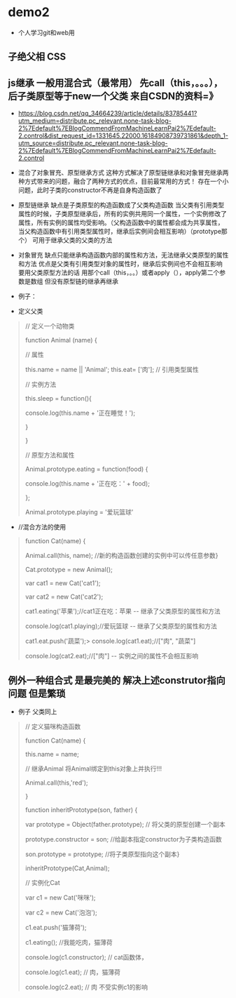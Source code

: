 # demo2

- 个人学习git和web用

## 子绝父相 CSS

## js继承 一般用混合式（最常用） 先call（this，。。。），后子类原型等于new一个父类 来自CSDN的资料=》

- <https://blog.csdn.net/qq_34664239/article/details/83785441?utm_medium=distribute.pc_relevant.none-task-blog-2%7Edefault%7EBlogCommendFromMachineLearnPai2%7Edefault-2.control&dist_request_id=1331645.22000.16184908739731861&depth_1-utm_source=distribute.pc_relevant.none-task-blog-2%7Edefault%7EBlogCommendFromMachineLearnPai2%7Edefault-2.control>

- 混合了对象冒充、原型继承方式   这种方式解决了原型链继承和对象冒充继承两种方式带来的问题，融合了两种方式的优点，目前最常用的方式！
存在一个小问题，此时子类的constructor不再是自身构造函数了
- 原型链继承 缺点是子类原型的构造函数成了父类构造函数    当父类有引用类型属性的时候，子类原型继承后，所有的实例共用同一个属性，一个实例修改了属性，所有实例的属性均受影响。（父构造函数中的属性都会成为共享属性，当父构造函数中有引用类型属性时，继承后实例间会相互影响）（prototype那个） 可用于继承父类的父类的方法
- 对象冒充 缺点只能继承构造函数内部的属性和方法，无法继承父类原型的属性和方法 优点是父类有引用类型对象的属性时，继承后实例间也不会相互影响 要用父类原型方法的话 用那个call（this，。。）或者apply（），apply第二个参数是数组 但没有原型链的继承再继承

- 例子：

- 定义父类
>
>// 定义一个动物类
>
>function Animal (name) {
>
>// 属性
>  
> this.name = name || 'Animal';
>this.eat= ['肉']; // 引用类型属性
>
>// 实例方法
>
>this.sleep = function(){
>
>console.log(this.name + '正在睡觉！');
>
>}
>
>}
>
>// 原型方法和属性
>
>Animal.prototype.eating = function(food) {
>
>console.log(this.name + '正在吃：' + food);
>
>};
>
>Animal.prototype.playing = '爱玩篮球'
>
- //混合方法的使用
>
>function Cat(name) {
>
>Animal.call(this, name); //新的构造函数创建的实例中可以传任意参数}
>
> Cat.prototype = new Animal();
>
> var cat1 = new Cat('cat1');
>
>var cat2 = new Cat('cat2');
>
> cat1.eating('苹果');//cat1正在吃：苹果 -- 继承了父类原型的属性和方法
>
> console.log(cat1.playing);//爱玩篮球 -- 继承了父类原型的属性和方法
>
> cat1.eat.push('蔬菜');> console.log(cat1.eat);//["肉", "蔬菜"]
>
> console.log(cat2.eat);//["肉"] -- 实例之间的属性不会相互影响

## 例外一种组合式 是最完美的 解决上述construtor指向问题 但是繁琐

- 例子 父类同上

> // 定义猫咪构造函数
>
> function Cat(name) {
>
> this.name = name;
>
> // 继承Animal 将Animal绑定到this对象上并执行!!!
>
>
> Animal.call(this,'red');
>
> }
>
> function inheritPrototype(son, father) {
>
> var prototype = Object(father.prototype); // 将父类的原型创建一个副本
>
> prototype.constructor = son; //给副本指定constructor为子类构造函数
>
> son.prototype = prototype; //将子类原型指向这个副本}
>
> inheritPrototype(Cat,Animal);
>
> // 实例化Cat
>
> var c1 = new Cat('咪咪');
>
> var c2 = new Cat('泡泡');
>
> c1.eat.push('猫薄荷');
>
> c1.eating(); //我能吃肉，猫薄荷
>
> console.log(c1.constructor); // cat函数体，
>
> console.log(c1.eat); // 肉，猫薄荷
>
> console.log(c2.eat); // 肉  不受实例c1的影响
